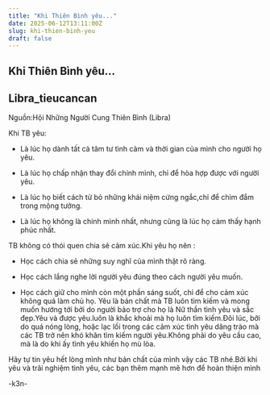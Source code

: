 ```yaml
---
title: "Khi Thiên Bình yêu..."
date: 2025-06-12T13:11:00Z
slug: khi-thien-binh-yeu
draft: false
---
```


## Khi Thiên Bình yêu...

## Libra_tieucancan

Nguồn:Hội Những Người Cung Thiên Bình (Libra)
 
Khi TB yêu:

- Là lúc họ dành tất cả tâm tư tình cảm và thời gian của mình cho người họ yêu.
 
- Là lúc họ chấp nhận thay đổi chính mình, chỉ để hòa hợp được với người yêu.
 
- Là lúc họ biết cách từ bỏ những khái niệm cứng ngắc,chỉ để chìm đắm trong mộng tưởng.
 
- Là lúc họ không là chính mình nhất, nhưng cũng là lúc họ cảm thấy hạnh phúc nhất.
 
TB không có thói quen chia sẻ cảm xúc.Khi yêu họ nên :

- Học cách chia sẻ những suy nghĩ của mình thật rõ ràng.
 
- Học cách lắng nghe lời người yêu đúng theo cách người yêu muốn.
 
- Học cách giữ cho mình còn một phần sáng suốt, chỉ để cho cảm xúc không quá làm chủ họ. Yêu là bản chất mà TB luôn tìm kiếm và mong muốn hướng tới bởi do người bảo trợ cho họ là Nữ thần tình yêu và sắc đẹp.Yêu và được yêu.luôn là khắc khoải mà họ luôn tìm kiếm.Đôi lúc, bởi do quá nóng lòng, hoặc lạc lối trong các cảm xúc tình yêu dâng trào mà các TB trở nên khó khăn tìm kiếm người yêu.Không phải do yêu cầu cao, mà là do khi ấy tình yêu khiến họ mù lòa.
 
Hãy tự tin yêu hết lòng mình như bản chất của mình vậy các TB nhé.Bởi khi yêu và trãi nghiệm tình yêu, các bạn thêm mạnh mẽ hơn để hoàn thiện mình
 
-k3n-